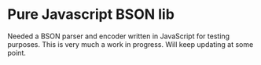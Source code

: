 # Pure Javascript BSON lib

Needed a BSON parser and encoder written in JavaScript for testing purposes. 
This is very much a work in progress. Will keep updating at some point.


